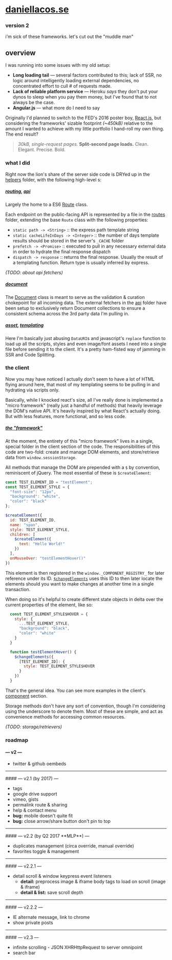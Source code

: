 # [daniellacos.se](http://daniellacos.se)
### version 2

i'm sick of these frameworks. let's cut out the "muddle man"

## overview

I was running into some issues with my old setup:

* **Long loading tail** — several factors contributed to this; lack of SSR, no logic around intelligently loading external dependencies, no concentrated effort to cull # of requests made.
* **Lack of reliable platform service** — Heroku _says_ they don't put your dynos to sleep when you pay them money, but I've found that to not always be the case.
* **Angular.js** — what more do I need to say

Originally I'd planned to switch to the FED's 2016 poster boy, [React.js](https://facebook.github.io/react/), but considering the frameworks' sizable footprint _(~450kB)_ relative to the amount I wanted to achieve with my little portfolio I hand-roll my own thing. The end result?

> _30kB, single-request pages._ **Split-second page loads.** Clean. Elegant. Precise. Bold.

### what I did

Right now the lion's share of the server side code is DRYed up in the [helpers](https://github.com/daniellacosse/daniellacos.se-v2/tree/master/helpers) folder, with the following high-level s:  

##### [routing](https://github.com/daniellacosse/daniellacos.se-v2/blob/master/helpers/routing), [api](https://github.com/daniellacosse/daniellacos.se-v2/blob/master/helpers/api)

Largely the home to a ES6 [Route](https://github.com/daniellacosse/daniellacos.se-v2/blob/master/helpers/routing/index.js) class.

Each endpoint on the public-facing API is represented by a file in the [routes](https://github.com/daniellacosse/daniellacos.se-v2/tree/master/routes) folder, extending the base `Route` class with the following properties:

* `static path -> <String>` :: the express path template string
* `static cacheLifeInDays -> <Integer>` :: the number of days template results should be stored in the server's `_CACHE` folder
* `prefetch -> <Promise>` :: executed to pull in any necessary external data in order to hydrate the final response dispatch
* `dispatch -> response` :: returns the final response. Usually the result of a templating function. Return type is usually inferred by express.

_(TODO: about api fetchers)_

##### [document](https://github.com/daniellacosse/daniellacos.se-v2/blob/master/helpers/document)

The [Document](https://github.com/daniellacosse/daniellacos.se-v2/blob/master/helpers/document/index.js) class is meant to serve as the validation & curation chokepoint for all incoming data. The external fetchers in the [api](https://github.com/daniellacosse/daniellacos.se-v2/blob/master/helpers/api) folder have been setup to exclusively return Document collections to ensure a consistent schema across the 3rd party data I'm pulling in.

##### [asset](https://github.com/daniellacosse/daniellacos.se-v2/blob/master/helpers/asset), [templating](https://github.com/daniellacosse/daniellacos.se-v2/blob/master/helpers/templating)

Here I'm basically just abusing `DataURI`s and javascript's  `replace` function to load up all the scripts, styles and even image/font assets I need into a single file before sending it to the client. It's a pretty ham-fisted way of jamming in SSR and Code Splitting.

### the client

Now you may have noticed I actually don't seem to have a lot of HTML flying around here, that most of my templating seems to be pulling in and hydrating via scripts only.

Basically, while I knocked react's size, all I've really done is implemented a "micro framework" (really just a handful of methods) that heavily leverage the DOM's native API. It's heavily inspired by what React's actually doing. But with less features, more functional, and so less code.

##### [the "framework"](https://github.com/daniellacosse/daniellacos.se-v2/tree/master/client/_framework_)

At the moment, the entirety of this "micro framework" lives in a single, special folder in the client section of the code. The responsibilities of this code are two-fold: create and manage DOM elements, and store/retrieve data from `window.sessionStorage`.

All methods that manage the DOM are prepended with a `$` by convention, reminiscent of jQuery. The most essential of these is `$createElement`:

```js
const TEST_ELEMENT_ID = "testElement";
const TEST_ELEMENT_STYLE = {
  "font-size": "12px",
  "background": "white",
  "color": "black"
};

$createElement({
  id: TEST_ELEMENT_ID,
  name: "span",
  style: TEST_ELEMENT_STYLE,
  children: [
    $createElement({
      text: "Hello World!"
    })
  ],
  onMouseOver: "testElementHover()"
})
```

This element is then registered in the `window._COMPONENT_REGISTRY_` for later reference under its ID. [`$changeElements`](https://github.com/daniellacosse/daniellacos.se-v2/blob/master/client/_framework_/changeElement.js) uses this ID to then later locate the elements should you want to make changes at another time in a single transaction.

When doing so it's helpful to create different state objects in delta over the current properties of the element, like so:

```js
  const TEST_ELEMENT_STYLE$HOVER = {
    style: {
      ...TEST_ELEMENT_STYLE,
      "background": "black",
      "color": "white"
    }
  }

  function testElementHover() {
    $changeElements({
      [TEST_ELEMENT_ID]: {
        style: TEST_ELEMENT_STYLE$HOVER
      }
    })    
  }
```

That's the general idea. You can see more examples in the client's [component](https://github.com/daniellacosse/daniellacos.se-v2/tree/master/client/components) section.

Storage methods don't have any sort of convention, though I'm considering using the underscore to denote them. Most of these are simple, and act as convenience methods for accessing common resources.

_(TODO: storage/retrievers)_

### roadmap

#### — v2 —

* twitter & github oembeds

<hr>
#### — v2.1 (by 2017) —

* tags
* google drive support
* vimeo, gists
* permalink route & sharing
* help & contact menu
* **bug:** mobile doesn't quite fit
* **bug:** close arrow/share button don't pin to top


<hr>
#### — v2.2 (by Q2 2017 **MLP**) —

* duplicates management (circa override, manual override)
* favorites toggle & management

<hr>
#### — v2.2.1 —

* detail scroll & window keypress event listeners
  * **detail:** preprocess image & iframe body tags to load on scroll (image & iframe)
  * **detail & list:** save scroll depth

<hr>
#### — v2.2.2 —

* IE alternate message, link to chrome
* show private posts

<hr>
#### — v2.3 —

* infinite scrolling - JSON XHRHttpRequest to server omnipoint
* search bar

